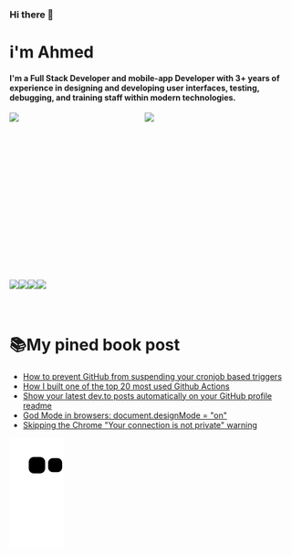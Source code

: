 ### Hi there 👋
# i'm Ahmed

#### I'm a Full Stack Developer and mobile-app Developer with 3+ years of experience in designing and developing user interfaces, testing, debugging, and training staff within modern technologies. <br/>


<div align="center">
 <img align="left" width="47%" src='https://github-readme-stats.vercel.app/api?username=ahmohassan&show_icons=true&theme=radical' />
 <img align="left" width="45%" hight="45%" src='https://github-readme-stats.vercel.app/api/top-langs/?username=ahmohassan&layout=compact&show_icons=true&theme=radical&langs_count=6' />
</div>


# <br/>
# <br/>
# <br/>
# <br/>
<div align="center" style="display: inline_block">
  <img align="left"  src='https://img.shields.io/badge/Canva-%2300C4CC.svg?style=for-the-badge&logo=Canva&logoColor=white' />

  <img align="left"  src='https://img.shields.io/badge/figma-%23F24E1E.svg?style=for-the-badge&logo=figma&logoColor=white' />

  <img align="left"  src='https://img.shields.io/badge/dart-%230175C2.svg?style=for-the-badge&logo=dart&logoColor=white' />

  <img align="left"   src='https://img.shields.io/badge/Flutter-%2302569B.svg?style=for-the-badge&logo=Flutter&logoColor=white' />
<!--  ## Foo -->

</div>

<!-- <img align="right"  src='https://img.shields.io/badge/python-3670A0?style=for-the-badge&logo=python&logoColor=ffdd54' />
<img align="right"  src='https://img.shields.io/badge/react-%2320232a.svg?style=for-the-badge&logo=react&logoColor=%2361DAFB' />
<img align="right"  src='https://img.shields.io/badge/Firebase-039BE5?style=for-the-badge&logo=Firebase&logoColor=white' />
<img align="right"  src='https://img.shields.io/badge/javascript-%23323330.svg?style=for-the-badge&logo=javascript&logoColor=%23F7DF1E' />
<img align="right"  src='https://img.shields.io/badge/Microsoft%20SQL%20Sever-CC2927?style=for-the-badge&logo=microsoft%20sql%20server&logoColor=white' />
 -->
<!-- <div> -->
# <br/>
<!-- # <br/>
# <br/>
# <br/> -->
<!--  <div><br/> -->
# 📚My pined book post
<!-- BLOG-POST-LIST:START -->
- [How to prevent GitHub from suspending your cronjob based triggers](https://dev.to/gautamkrishnar/how-to-prevent-github-from-suspending-your-cronjob-based-triggers-knf)
- [How I built one of the top 20 most used Github Actions](https://www.gautamkrishnar.com/how-i-built-one-of-the-top-20-most-used-github-actions/)
- [Show your latest dev.to posts automatically on your GitHub profile readme](https://dev.to/gautamkrishnar/show-your-latest-dev-to-posts-automatically-in-your-github-profile-readme-3nk8)
- [God Mode in browsers: document.designMode = &quot;on&quot;](https://dev.to/gautamkrishnar/god-mode-in-browsers-document-designmode-on-2pmo)
- [Skipping the Chrome &quot;Your connection is not private&quot; warning](https://dev.to/gautamkrishnar/quickbits-1-skipping-the-chrome-your-connection-is-not-private-warning-4kp1)
<!-- BLOG-POST-LIST:END -->

![Snake animation](https://github.com/ahmohassan/ahmohassan/blob/output/github-contribution-grid-snake.svg)
<!--  </div> -->

<!-- ![snake gif](https://github.com/ahmohassan/ahmohassan/blob/output/github-contribution-grid-snake.gif) -->

<!-- ![Anurag's GitHub stats](https://github-readme-stats.vercel.app/api?username=ahmohassan&show_icons=true&theme=radical)

[![Top Langs](https://github-readme-stats.vercel.app/api/top-langs/?username=ahmohassan&layout=compact)](https://github.com/anuraghazra/github-readme-stats) -->

<!--
**ahmohassan/ahmohassan** is a ✨ _special_ ✨ repository because its `README.md` (this file) appears on your GitHub profile.

Here are some ideas to get you started:

- 🔭 I’m currently working on ...
- 🌱 I’m currently learning ...
- 👯 I’m looking to collaborate on ...
- 🤔 I’m looking for help with ...
- 💬 Ask me about ...
- 📫 How to reach me: ...
- 😄 Pronouns: ...
- ⚡ Fun fact: ...
-->
